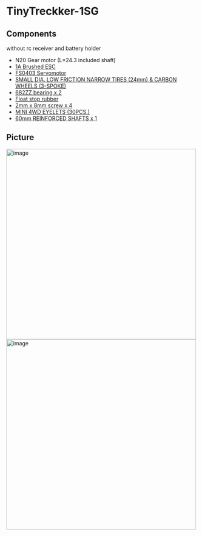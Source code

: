 # TinyTreckker-1SG

## Components

without rc receiver and battery holder

- N20 Gear motor (L=24.3 included shaft)
- [1A Brushed ESC](https://www.aliexpress.us/item/3256805768884647.html)
- [FS0403 Servomotor](https://akizukidenshi.com/catalog/g/g114805/)
- [SMALL DIA. LOW FRICTION NARROW TIRES (24mm) & CARBON WHEELS (3-SPOKE)](https://www.tamiya.com/japan/products/15541/index.html)
- [682ZZ bearing x 2](https://amzn.asia/d/711zVHE)
- [Float stop rubber](https://amzn.asia/d/cuPSQJc)
- [2mm x 8mm screw x 4](https://www.monotaro.com/p/5055/4884)
- [MINI 4WD EYELETS (30PCS.)](https://www.tamiya.com/japan/products/10324/index.html)
- [60mm REINFORCED SHAFTS x 1](https://www.tamiya.com/japan/products/15416/index.html)

## Picture

<img width="500pt" alt="image" src="https://github.com/user-attachments/assets/09e11789-de61-43f7-9866-1f37f65de99f" />

<img width="500pt"  alt="image" src="https://github.com/user-attachments/assets/cabf0160-f7fb-4f48-be4a-ab3be9eee9de" />
